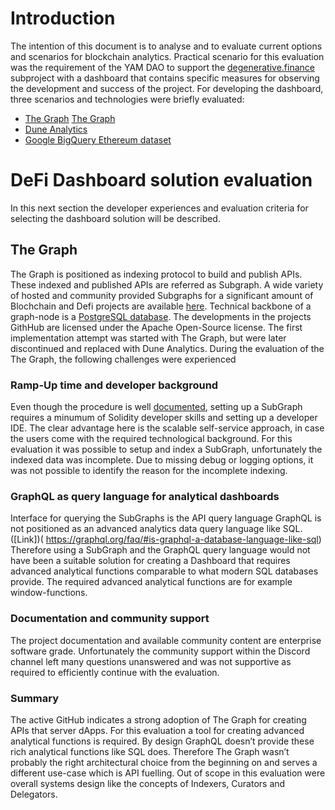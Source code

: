 # Introduction 
The intention of this document is to analyse and to evaluate current options and scenarios for blockchain analytics. 
Practical scenario for this evaluation was the requirement of the YAM DAO to support the [degenerative.finance](https://degenerative.finance/) subproject with a dashboard that contains specific measures for observing the development and success of the project. 
For developing the dashboard, three scenarios and technologies were briefly evaluated: 
* [The Graph]( https://thegraph.com/)
[The Graph]( https://thegraph.com/)
* [Dune Analytics](https://duneanalytics.com/)
* [Google BigQuery Ethereum dataset](https://cloud.google.com/blog/products/data-analytics/ethereum-bigquery-public-dataset-smart-contract-analytics)

# DeFi Dashboard solution evaluation 
In this next section the developer experiences and evaluation criteria for selecting the dashboard solution will be described. 

## The Graph 
The Graph is positioned as indexing protocol to build and publish APIs. These indexed and published APIs are referred as Subgraph. A wide variety of hosted and community provided Subgraphs for a significant amount of Blochchain and Defi projects are available [here](https://thegraph.com/explorer/).
Technical backbone of a graph-node is a [PostgreSQL database]( https://github.com/graphprotocol/graph-node#quick-start).
The developments in the projects GithHub are licensed under the Apache Open-Source license. 
The first implementation attempt was started with The Graph, but were later discontinued and replaced with Dune Analytics. 
During the evaluation of the The Graph, the following challenges were experienced 

### Ramp-Up time and developer background 
Even though the procedure is well [documented]( https://thegraph.com/docs/define-a-subgraph#create-a-subgraph-project ), setting up a SubGraph requires a minumum of Solidity developer skills and setting up a developer IDE.  The clear advantage here is the scalable self-service approach, in case the users come with the required technological background. 
For this evaluation it was possible to setup and index a SubGraph, unfortunately the indexed data was incomplete. Due to missing debug or logging options, it was not possible to identify the reason for the incomplete indexing. 
### GraphQL as query language for analytical dashboards 
Interface for querying the SubGraphs is the API query language 
GraphQL is not positioned as an advanced analytics data query language like SQL. ([Link])( https://graphql.org/faq/#is-graphql-a-database-language-like-sql)
Therefore using a SubGraph and the GraphQL query language would not have been a suitable solution for creating a Dashboard that requires advanced analytical functions comparable to what modern SQL databases provide. The required advanced analytical functions are for example window-functions. 

### Documentation and community support  
The project documentation and available community content are enterprise software grade. 
Unfortunately the community support within the Discord channel left many questions unanswered and was not supportive as required to efficiently continue with the evaluation.

### Summary   
The active GitHub indicates a strong adoption of The Graph for creating APIs that server dApps. For this evaluation a tool for creating advanced analytical functions is required. By design GraphQL doesn’t provide these rich analytical functions like SQL does. Therefore The Graph wasn’t probably the right architectural choice from the beginning on and serves a different use-case which is API fuelling. Out of scope in this evaluation were overall systems design like the concepts of Indexers, Curators and Delegators.  
